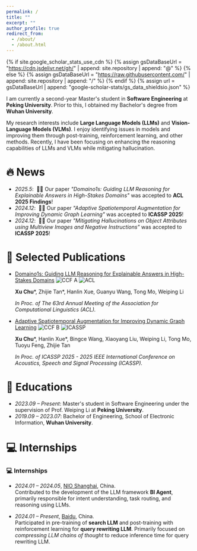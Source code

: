 ```yaml
---
permalink: /
title: ""
excerpt: ""
author_profile: true
redirect_from: 
  - /about/
  - /about.html
---
```


{% if site.google_scholar_stats_use_cdn %}
{% assign gsDataBaseUrl = "https://cdn.jsdelivr.net/gh/" | append: site.repository | append: "@" %}
{% else %}
{% assign gsDataBaseUrl = "https://raw.githubusercontent.com/" | append: site.repository | append: "/" %}
{% endif %}
{% assign url = gsDataBaseUrl | append: "google-scholar-stats/gs_data_shieldsio.json" %}

<span class='anchor' id='about-me'></span>

I am currently a second-year Master's student in **Software Engineering** at **Peking University**. Prior to this, I obtained my Bachelor's degree from **Wuhan University**.

My research interests include **Large Language Models (LLMs)** and **Vision-Language Models (VLMs)**. I enjoy identifying issues in models and improving them through post-training, reinforcement learning, and other methods. Recently, I have been focusing on enhancing the reasoning capabilities of LLMs and VLMs while mitigating hallucination.

# 🔥 News
- *2025.5*: &nbsp;🎉🎉 Our paper *"Domain$o1$s: Guiding LLM Reasoning for Explainable Answers in High-Stakes Domains"* was accepted to **ACL 2025 Findings**! 
- *2024.12*: &nbsp;🎉🎉 Our paper *"Adaptive Spatiotemporal Augmentation for Improving Dynamic Graph Learning"* was accepted to **ICASSP 2025**!
- *2024.12*: &nbsp;🎉🎉 Our paper *"Mitigating Hallucinations on Object Attributes using Multiview Images and Negative Instructions"* was accepted to **ICASSP 2025**!

# 📝 Selected Publications 
- [Domain$o1$s: Guiding LLM Reasoning for Explainable Answers in High-Stakes Domains](https://arxiv.org/abs/2501.14431) ![CCF A](https://img.shields.io/badge/CCF-A-red?style=flat-square) ![ACL](https://img.shields.io/badge/ACL-2025-blue?style=flat-square)  

  **Xu Chu**\*, Zhijie Tan\*, Hanlin Xue, Guanyu Wang, Tong Mo, Weiping Li

  *In Proc. of The 63rd Annual Meeting of the Association for Computational Linguistics (ACL).*

- [Adaptive Spatiotemporal Augmentation for Improving Dynamic Graph Learning](https://arxiv.org/abs/2501.10010) ![CCF B](https://img.shields.io/badge/CCF-B-green?style=flat-square) ![ICASSP](https://img.shields.io/badge/ICASSP-2025-blue?style=flat-square)  

  **Xu Chu**\*, Hanlin Xue\*, Bingce Wang, Xiaoyang Liu, Weiping Li, Tong Mo, Tuoyu Feng, Zhijie Tan

  *In Proc. of ICASSP 2025 - 2025 IEEE International Conference on Acoustics, Speech and Signal Processing (ICASSP).*

  

# 📖 Educations
- *2023.09 – Present*: Master's student in Software Engineering under the supervision of Prof. Weiping Li at **Peking University**.
- *2019.09 – 2023.07*: Bachelor of Engineering, School of Electronic Information, **Wuhan University**.

# 💻 Internships
### 💻 Internships  
- *2024.01 – 2024.05*, [NIO Shanghai](https://www.nio.cn/), China.  
  Contributed to the development of the LLM framework **BI Agent**, primarily responsible for intent understanding, task routing, and reasoning using LLMs.  

- *2024.01 – Present*, [Baidu](https://ir.baidu.com/company-overview), China.  
  Participated in pre-training of **search LLM** and post-training with reinforcement learning for **query rewriting LLM**. Primarily focused on *compressing LLM chains of thought* to reduce inference time for query rewriting LLM.
